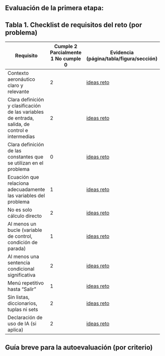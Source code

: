## Evaluación de la primera etapa:

## Tabla 1. Checklist de requisitos del reto (por problema)

| Requisito | Cumple           2 Parcialmente  1 No cumple     0 | Evidencia (página/tabla/figura/sección) |
| --- | --- | --- |
| Contexto aeronáutico claro y relevante                                                          | 2 | [ideas reto](/reto/ideas_reto.md) |
| Clara definición y clasificación de las variables de entrada, salida, de control e intermedias  | 2 | [ideas reto](/reto/ideas_reto.md) |
| Clara definición de las constantes que se utilizan en el problema                               | 0 | [ideas reto](/reto/ideas_reto.md) |
| Ecuación que relaciona adecuadamente las variables del problema                                 | 1 | [ideas reto](/reto/ideas_reto.md) |
| No es solo cálculo directo                                                                      | 2 | [ideas reto](/reto/ideas_reto.md) |
| Al menos un bucle (variable de control, condición de parada)                                    | 1 | [ideas reto](/reto/ideas_reto.md) |
| Al menos una sentencia condicional significativa                                                | 2 | [ideas reto](/reto/ideas_reto.md) |
| Menú repetitivo hasta “Salir”                                                                   | 1 | [ideas reto](/reto/ideas_reto.md) |
| Sin listas, diccionarios, tuplas ni sets                                                        | 2 | [ideas reto](/reto/ideas_reto.md) |
| Declaración de uso de IA (si aplica)                                                            | 2 | [ideas reto](/reto/ideas_reto.md) |

## Guía breve para la autoevaluación (por criterio)